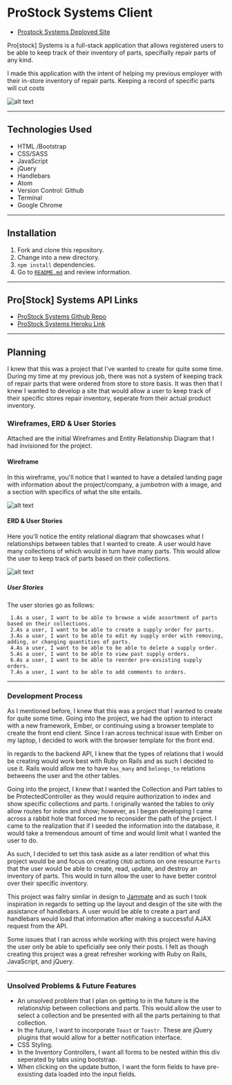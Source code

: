 # ProStock Systems Client

 * [Prostock Systems Deployed Site](http://mmontoya.me/Prostock-Systems-Client/)


Pro[stock] Systems is a full-stack application that allows registered users to be able to keep track of their inventory of parts, specifially repair parts of any kind.

I made this application with the intent of helping my previous employer with their in-store inventory of repair parts. Keeping a record of specific parts will cut costs

![alt text](https://i.imgur.com/D0PbLl5.png)

---
## Technologies Used
  * HTML /Bootstrap
  * CSS/SASS
  * JavaScript
  * jQuery
  * Handlebars
  * Atom
  * Version Control: Github
  * Terminal
  * Google Chrome
---
## Installation
  1. Fork and clone this repository.
  2. Change into a new directory.
  3. `npm install` dependencies.
  4.  Go to [`README.md`](README.md) and review information.
---
## Pro[Stock] Systems API Links

* [ProStock Systems Github Repo](https://github.com/Matty-Montoya/ProStock-Systems-API)
* [ProStock Systems Heroku Link](https://prostock-systems.herokuapp.com/)
---
## Planning

  I knew that this was a project that I've wanted to create for quite some time. During my time at my previous job, there was not a system of keeping track of repair parts that were ordered from store to store basis. It was then that I knew I wanted to develop a site that would allow a user to keep track of their specific stores repair inventory, seperate from their actual product inventory.

  ### Wireframes, ERD & User Stories

  Attached are the initial Wireframes and Entity Relationship Diagram that I had invisioned for the project.

  #### Wireframe
  In this wireframe, you'll notice that I wanted to have a detailed landing page with information about the project/company, a jumbotron with a image, and a section with specifics of what the site entails.

  ![alt text](https://i.imgur.com/dyYbJ7R.jpg)


  #### ERD & User Stories
  Here you'll notice the entity relational diagram that showcases what I relationships between tables that I wanted to create. A user would have many collections of which would in turn have many parts. This would allow the user to keep track of parts based on their collections.

  ![alt text](https://i.imgur.com/hfaXv7S.jpg)

  ##### User Stories
  The user stories go as follows:

     1.As a user, I want to be able to browse a wide assortment of parts based on their collections.
     2.As a user, I want to be able to create a supply order for parts.
     3.As a user, I want to be able to edit my supply order with removing, adding, or changing quantities of parts.
     4.As a user, I want to be able to be able to delete a supply order.
     5.As a user, I want to be able to view past supply orders.
     6.As a user, I want to be able to reorder pre-exsisting supply orders.
     7.As a user, I want to be able to add comments to orders.
---

### Development Process

As I mentioned before, I knew that this was a project that I wanted to create for quite some time. Going into the project, we had the option to interact with a new framework, Ember, or continuing using a browser template to create the front end client. Since I ran across technical issue with Ember on my laptop, I decided to work with the browser template for the front end.

In regards to the backend API, I knew that the types of relations that I would be creating would work best with Ruby on Rails and as such I decided to use it. Rails would allow me to have `has_many` and `belongs_to` relations betweens the user and the other tables.

Going into the project, I knew that I wanted the Collection and Part tables to be ProtectedController as they would require authorization to index and show specific collections and parts. I originally wanted the tables to only allow routes for index and show; however, as I began developing I came across a rabbit hole that forced me to reconsider the path of the project. I came to the realization that if I seeded the information into the database, it would take a tremendous amount of time and would limit what I wanted the user to do.

As such, I decided to set this task aside as a later rendition of what this project would be and focus on creating `CRUD` actions on one resource `Parts` that the user would be able to create, read, update, and destroy an inventory of parts. This would in turn allow the user to have better control over their specific inventory.

This project was failry similar in design to [Jammate](https://github.com/Matty-Montoya/JamMate) and as such I took inspiration in regards to setting up the layout and desgin of the site with the assistance of handlebars. A user would be able to create a part and handlebars would load that information after making a successful AJAX request from the API.

Some issues that I ran across while working with this project were having the user only be able to speficially see only their posts. I felt as though creating this project was a great refresher working with Ruby on Rails, JavaScript, and jQuery.


---

### Unsolved Problems & Future Features

* An unsolved problem that I plan on getting to in the future is the relationship between collections and parts. This would allow the user to select a collection and be presented with all the parts pertaining to that collection.
* In the future, I want to incorporate `Toast` or `Toastr`. These are jQuery plugins that would allow for a better notification interface.
* CSS Styling.
* In the Inventory Controllers, I want all forms to be nested within this div seperated by tabs using bootstrap.
* When clicking on the update button, I want the form fields to have pre-exsisting data loaded into the input fields.
